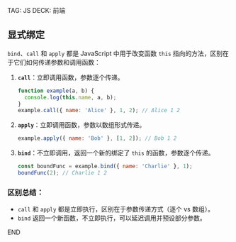 TAG: JS
DECK: 前端
## 显式绑定

`bind`、`call` 和 `apply` 都是 JavaScript 中用于改变函数 `this` 指向的方法，区别在于它们如何传递参数和调用函数：

1. **`call`**：立即调用函数，参数逐个传递。  
   ```js
   function example(a, b) {
     console.log(this.name, a, b);
   }
   example.call({ name: 'Alice' }, 1, 2); // Alice 1 2
   ```

2. **`apply`**：立即调用函数，参数以数组形式传递。  
   ```js
   example.apply({ name: 'Bob' }, [1, 2]); // Bob 1 2
   ```

3. **`bind`**：不立即调用，返回一个新的绑定了 `this` 的函数，参数逐个传递。  
   ```js
   const boundFunc = example.bind({ name: 'Charlie' }, 1);
   boundFunc(2); // Charlie 1 2
   ```

### 区别总结：
- `call` 和 `apply` 都是立即执行，区别在于参数传递方式（逐个 vs 数组）。
- `bind` 返回一个新函数，不立即执行，可以延迟调用并预设部分参数。


END
<!--ID: 1726237506538-->
